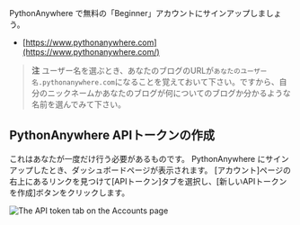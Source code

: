 PythonAnywhere で無料の「Beginner」アカウントにサインアップしましょう。

* [https://www.pythonanywhere.com](https://www.pythonanywhere.com/)

> **注** ユーザー名を選ぶとき、あなたのブログのURLが`あなたのユーザー名.pythonanywhere.com`になることを覚えておいて下さい。ですから、自分のニックネームかあなたのブログが何についてのブログか分かるような名前を選んでみて下さい。

## PythonAnywhere APIトークンの作成

これはあなたが一度だけ行う必要があるものです。 PythonAnywhere にサインアップしたとき、ダッシュボードページが表示されます。 [アカウント]ページの右上にあるリンクを見つけて[APIトークン]タブを選択し、[新しいAPIトークンを作成]ボタンをクリックします。

![The API token tab on the Accounts page](images/pythonanywhere_create_api_token.png)